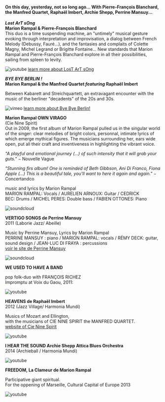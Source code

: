#### On this day, yesterday, not so long ago… With Pierre-François Blanchard, the Manfred Quartet, Raphaël Imbert, Archie Shepp, Perrine Mansuy...


***Lost ArT sOng***  
**Marion Rampal & Pierre-François Blanchard**  
This duo is a time suspending machine, an "untimely" musical gesture evoking through interpretation and improvisation, a dialog between French Melody (Debussy, Fauré…), and the fantasies and complaits of Colette Magny, Michel Legrand or Brigitte Fontaine… New standards that Marion Rampal and Pierre-François Blanchard explore in all their possibilities, sailing from spleen to levity. 

![youtube](https://youtu.be/1jf-RCGeCtY?list=PL5qp3t801Mh8QwoeeMkt9W-Bsa1NmludT)
[learn more about LosT ArT sOng](http://www.pierrefrancoisblanchard.com/projects/lost-art-song/) 

***BYE BYE BERLIN !***  
**Marion Rampal & the Manfred Quartet *featuring* Raphaël Imbert**  

Between Kabarett and Streichquartett, an extravagant encounter with the music of the berliner "decadents" of the 20s and 30s.


![vimeo](https://vimeo.com/61332793)
[learn more about Bye Bye Berlin!](https://www.facebook.com/ByeByeBerlin)

**Marion Rampal OWN VIRAGO**  
(Cie Nine Spirit)  
Out in 2009, the first album of Marion Rampal pulled us in the singular world of the singer: clear melodies of bright colors, personnal, intimate lyrics of which emerge mythical figures. The musicians surrounding her, ears wide open, put all their craft and inventiveness in highlighting the vibrant voice.

*"A playful and emotional journey (…) of such intensity that it will grab your guts."* − Nouvelle Vague  

*"Stunning firs album! One is reminded of Beth Gibbson, Ani Di Franco, Fiona Apple (…) This is a beautiful tale, you'll want to here it again and again."* − Concertandco   

music and lyrics by Marion Rampal  
MARION RAMPAL: Vocals / AURELIEN ARNOUX: Guitar / CEDRICK BEC: Drums / MICHEL PERES: Double bass / FABIEN OTTONES: Piano

![soundcloud](https://soundcloud.com/marion-rampal/sets/marion-rampal-own-virago-2009)

**VERTIGO SONGS de Perrine Mansuy**  
2011 (Laborie Jazz/ Abeille)  

Music by Perrine Mansuy, Lyrics by Marion Rampal  
PERRINE MANSUY : piano / MARION RAMPAL: vocals / RÉMY DECK: guitar, sound design / JEAN-LUC DI FRAYA : percussions  
[voir le site de Perrine Mansuy](http://www.perrinemansuy.com/)  

![soundcloud](https://soundcloud.com/perrinemansuy/sets/vertigo-songs)  

**WE USED TO HAVE A BAND**  

pop folk-duo with FRANÇOIS RICHEZ  
Impromptu at Voix du Gaou, 2011:  

![youtube](https://youtu.be/04iTwBz1xNw?list=PL5qp3t801Mh923DRfUMJ1W5tnV1H0V0C-)

**HEAVENS de Raphaël Imbert**  
2012 (Jazz Village/ Harmonia Mundi)  

Musics of Mozart and Ellington,   
with the musicians of CIE NINE SPIRIT the MANFRED QUARTET.   
[website of Cie Nine Spirit](http://www.ninespirit.org)

![youtube](https://youtu.be/5T9svbibvs8?list=PL5qp3t801Mh923DRfUMJ1W5tnV1H0V0C-)

**I HEAR THE SOUND Archie Shepp Attica Blues Orchestra**  
2014 (Archieball / Harmonia Mundi)   

![youtube](https://youtu.be/sU_PTQFJA8s?list=PL5qp3t801Mh923DRfUMJ1W5tnV1H0V0C-)

**FREEDOM, La Clameur de Marion Rampal**   

Participative giant spiritual.  
For the oppening of Marseille, Cultural Capital of Europe 2013  

![youtube](https://youtu.be/gZer0BjHwuw?list=PL5qp3t801Mh923DRfUMJ1W5tnV1H0V0C-)



